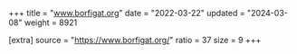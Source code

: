 +++
title = "www.borfigat.org"
date = "2022-03-22"
updated = "2024-03-08"
weight = 8921

[extra]
source = "https://www.borfigat.org/"
ratio = 37
size = 9
+++
